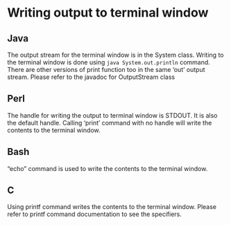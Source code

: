 # Writing output to terminal window

## Java
The output stream for the terminal window is in the System class. Writing to the terminal window is done using 
```java System.out.println``` command. There are other versions of print function too in the same ‘out’ output stream. Please refer to the javadoc for OutputStream class

## Perl
The handle for writing the output to terminal window is STDOUT. It is also the default handle. Calling ‘print’ command with no handle will write the contents to the terminal window.

## Bash
“echo” command is used to write the contents to the terminal window.

## C
Using printf command writes the contents to the terminal window. Please refer to printf command documentation to see the specifiers.
